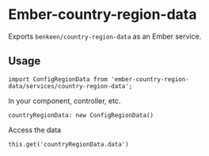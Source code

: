 # Ember-country-region-data

Exports `benkeen/country-region-data` as an Ember service.

## Usage

`import ConfigRegionData from 'ember-country-region-data/services/country-region-data';`

In your component, controller, etc.

`countryRegionData: new ConfigRegionData()`

Access the data

`this.get('countryRegionData.data')`
